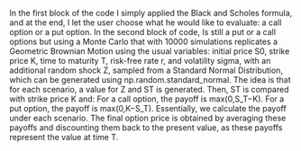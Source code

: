 In the first block of the code I simply applied the Black and Scholes formula, and at the end, I let the user choose what he would like to evaluate: a call option or a put option.
In the second block of code, Is still a put or a call options but using a Monte Carlo that with 10000 simulations replicates a Geometric Brownian Motion using the usual variables: initial price S0, strike price K, time to maturity T, risk-free rate r, and volatility sigma, with an additional random shock Z, sampled from a Standard Normal Distribution, which can be generated using np.random.standard_normal.
The idea is that for each scenario, a value for Z and ST is generated. Then, ST is compared with strike price K and: 
For a call option, the payoff is max⁡(0,S_T−K).
For a put option, the payoff is max⁡(0,K−S_T).
Essentially, we calculate the payoff under each scenario. The final option price is obtained by averaging these payoffs and discounting them back to the present value, as these payoffs represent the value at time T.
